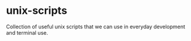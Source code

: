 # unix-scripts
Collection of useful unix scripts that we can use in everyday development and terminal use. 
